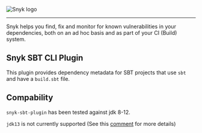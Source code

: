 ![Snyk logo](https://snyk.io/style/asset/logo/snyk-print.svg)

***

Snyk helps you find, fix and monitor for known vulnerabilities in your dependencies, both on an ad hoc basis and as part of your CI (Build) system.

## Snyk SBT CLI Plugin

This plugin provides dependency metadata for SBT projects that use `sbt` and have a `build.sbt` file.

## Compability

`snyk-sbt-plugin` has been tested against jdk 8-12. 

`jdk13` is not currently supported (See this [comment](https://github.com/snyk/snyk-sbt-plugin/pull/61#issuecomment-521356342) for more details)